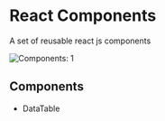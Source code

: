 # React Components

A set of reusable react js components

![Components: 1](https://img.shields.io/badge/components-1-orange)

## Components

  - DataTable
